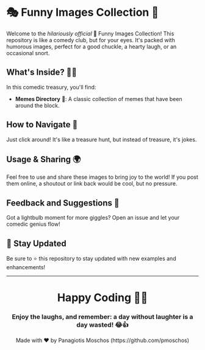 # 🎭 Funny Images Collection 🤣

Welcome to the *hilariously official* 🎉 Funny Images Collection! This repository is like a comedy club, but for your eyes. It's packed with humorous images, perfect for a good chuckle, a hearty laugh, or an occasional snort.

## What's Inside? 🕵️‍♂️

In this comedic treasury, you'll find:

- **Memes Directory** 🐸: A classic collection of memes that have been around the block.

## How to Navigate 🧭

Just click around! It's like a treasure hunt, but instead of treasure, it's jokes.


## Usage & Sharing 🌍

Feel free to use and share these images to bring joy to the world! If you post them online, a shoutout or link back would be cool, but no pressure.

## Feedback and Suggestions 💌

Got a lightbulb moment for more giggles? Open an issue and let your comedic genius flow!

## 📢 Stay Updated
Be sure to ⭐ this repository to stay updated with new examples and enhancements!

---
<h1 align=center>Happy Coding 👨‍💻 </h1>

<h3 align=center> Enjoy the laughs, and remember: a day without laughter is a day wasted! 😂👍</h3>  

<p align="center">
  Made with ❤️ by Panagiotis Moschos (https://github.com/pmoschos)
</p>